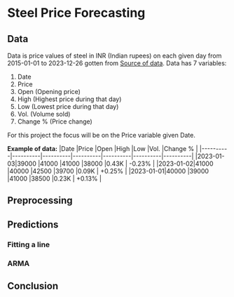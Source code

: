 # Steel Price Forecasting

## Data

Data is price values of steel in INR (Indian rupees) on each given day from 2015-01-01 to 2023-12-26 gotten from [Source of data](https://www.investing.com/commodities/ncdex-steel-futures-historical-data).
Data has 7 variables:

1. Date 
2. Price
3. Open (Opening price)
4. High (Highest price during that day)
5. Low (Lowest price during that day)
6. Vol. (Volume sold)
7. Change % (Price change)

For this project the focus will be on the Price variable given Date.

**Example of data:**
|Date      |Price     |Open      |High      |Low       |Vol.      |Change %  |
|----------|----------|----------|----------|----------|----------|----------|
|2023-01-03|39000     |41000     |41000     |38000     |0.43K     | -0.23%   |
|2023-01-02|41000     |40000     |42500     |39700     |0.09K     | +0.25%   |
|2023-01-01|40000     |39000     |41000     |38500     |0.23K     | +0.13%   |

## Preprocessing

## Predictions

### Fitting a line

### ARMA

## Conclusion
